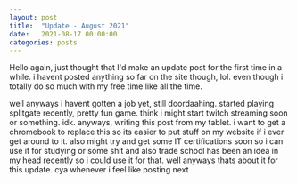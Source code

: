 ```yaml
---
layout: post
title:  "Update - August 2021"
date:   2021-08-17 00:00:00
categories: posts
---
```

Hello again, just thought that I'd make an update post for the first time in a while. i havent posted anything so far on the site though, lol. even though i totally do so much with my free time like all the time.

well anyways i havent gotten a job yet, still doordaahing. started playing splitgate recently, pretty fun game. think i might start twitch streaming soon or something. idk. anyways, writing this post from my tablet. i want to get a chromebook to replace this so its easier to put stuff on my website if i ever get around to it. also might try and get some IT certifications soon so i can use it for studying or some shit and also trade school has been an idea in my head recently so i could use it for that. well anyways thats about it for this update. cya whenever i feel like posting next
